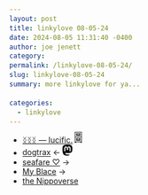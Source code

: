 ```yaml
---
layout: post
title: 𝚕𝚒𝚗𝚔𝚢𝚕𝚘𝚟𝚎 𝟶𝟾-𝟶𝟻-𝟸𝟺
date: 2024-08-05 11:31:40 -0400
author: joe jenett
category: 
permalink: /linkylove-08-05-24/
slug: linkylove-08-05-24
summary: more linkylove for ya...

categories:
  - linkylove
---
```

<ul class="linkylove">
	<li><a title="sphygmus" href="https://sphygmus.wiki/">ᛝᛝᛝ — lucific.</a> <a title="from the archives" href="https://dwt-archives.joejenett.com/"><img src="/images/select.png" height="20" alt="" style="margin-top:-3px;"></a> </li>
	<li><a title="A place to gather words before they get lost." href="https://write.as/dogtrax/">dogtrax</a>  &#8592; <a title="source" href="https://mastodon.social/@dogtrax"><img src="/images/mast.png" width="18" alt=""></a></li>
	<li><a title="jamie" href="https://seafare.neocities.org/">seafare ♡</a> <span title="led to site shown below">&#8594;</span></li>
	<li><a title="Ouroboros (Bo for short)" href="https://myblace.one/">My Blace</a> <span title="led to site shown below">&#8594;</span></li>
	<li><a title="Nippo" href="https://nippoverse.xyz/">the Nippoverse</a></li>
</ul>

<a style="display:none;" href="https://brid.gy/publish/mastodon"><small>(cross-posted to mastodon)</small></a>